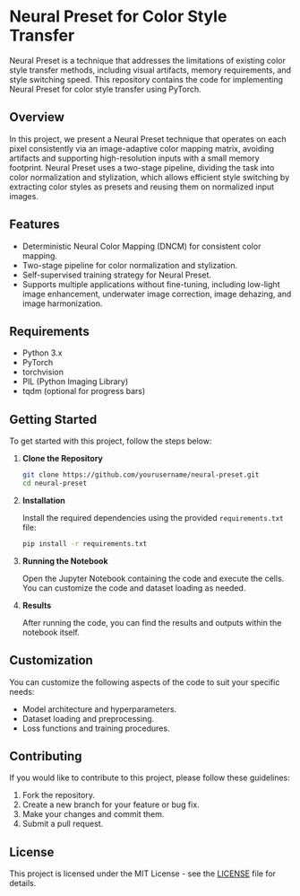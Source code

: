 
# Neural Preset for Color Style Transfer

Neural Preset is a technique that addresses the limitations of existing color style transfer methods, including visual artifacts, memory requirements, and style switching speed. This repository contains the code for implementing Neural Preset for color style transfer using PyTorch.

## Overview

In this project, we present a Neural Preset technique that operates on each pixel consistently via an image-adaptive color mapping matrix, avoiding artifacts and supporting high-resolution inputs with a small memory footprint. Neural Preset uses a two-stage pipeline, dividing the task into color normalization and stylization, which allows efficient style switching by extracting color styles as presets and reusing them on normalized input images.

## Features

- Deterministic Neural Color Mapping (DNCM) for consistent color mapping.
- Two-stage pipeline for color normalization and stylization.
- Self-supervised training strategy for Neural Preset.
- Supports multiple applications without fine-tuning, including low-light image enhancement, underwater image correction, image dehazing, and image harmonization.

## Requirements

- Python 3.x
- PyTorch
- torchvision
- PIL (Python Imaging Library)
- tqdm (optional for progress bars)

## Getting Started

To get started with this project, follow the steps below:

1. **Clone the Repository**

   ```bash
   git clone https://github.com/yourusername/neural-preset.git
   cd neural-preset
   ```

2. **Installation**

   Install the required dependencies using the provided `requirements.txt` file:

   ```bash
   pip install -r requirements.txt
   ```

3. **Running the Notebook**

   Open the Jupyter Notebook containing the code and execute the cells. You can customize the code and dataset loading as needed.

4. **Results**

   After running the code, you can find the results and outputs within the notebook itself.

## Customization

You can customize the following aspects of the code to suit your specific needs:

- Model architecture and hyperparameters.
- Dataset loading and preprocessing.
- Loss functions and training procedures.

## Contributing

If you would like to contribute to this project, please follow these guidelines:

1. Fork the repository.
2. Create a new branch for your feature or bug fix.
3. Make your changes and commit them.
4. Submit a pull request.

## License

This project is licensed under the MIT License - see the [LICENSE](LICENSE) file for details.

